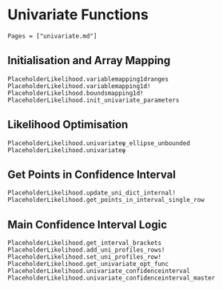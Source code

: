 # Univariate Functions

```@index
Pages = ["univariate.md"]
```

## Initialisation and Array Mapping

```@docs
PlaceholderLikelihood.variablemapping1dranges
PlaceholderLikelihood.variablemapping1d!
PlaceholderLikelihood.boundsmapping1d!
PlaceholderLikelihood.init_univariate_parameters
```

## Likelihood Optimisation

```@docs
PlaceholderLikelihood.univariateψ_ellipse_unbounded
PlaceholderLikelihood.univariateψ
```

## Get Points in Confidence Interval

```@docs
PlaceholderLikelihood.update_uni_dict_internal!
PlaceholderLikelihood.get_points_in_interval_single_row
```

## Main Confidence Interval Logic 

```@docs
PlaceholderLikelihood.get_interval_brackets
PlaceholderLikelihood.add_uni_profiles_rows!
PlaceholderLikelihood.set_uni_profiles_row!
PlaceholderLikelihood.get_univariate_opt_func
PlaceholderLikelihood.univariate_confidenceinterval
PlaceholderLikelihood.univariate_confidenceinterval_master
```